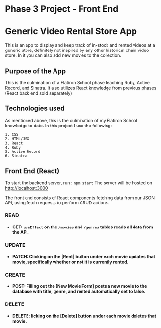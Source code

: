 # Phase 3 Project - Front End

# Generic Video Rental Store App

This is an app to display and keep track of in-stock and rented videos at a generic store, definitely not inspired by any other historical chain video store. In it you can also add new movies to the collection.

## Purpose of the App

This is the culmination of a Flatiron School phase teaching Ruby, Active Record, and Sinatra. It also utilizes React knowledge from previous phases (React back end sold separately)

## Technologies used

As mentioned above, this is the culmination of my Flatiron School knowledge to date. In this project I use the following:

    1. CSS
    2. HTML/JSX
    3. React
    4. Ruby
    5. Active Record
    6. Sinatra

## Front End (React)
To start the backend server, run : ``npm start`` The server will be hosted on [http://localhost:3000](http://localhost:3000)

The front end consists of React components fetching data from our JSON API, using fetch requests to perform CRUD actions.

### READ
- #### GET: ``useEffect`` on the ``/movies`` and ``/genres`` tables reads all data from the API.

### UPDATE
- #### PATCH: Clicking on the [Rent] button under each movie updates that movie, specifically whether or not it is currently rented.

### CREATE
- #### POST: Filling out the [New Movie Form] posts a new movie to the database with title, genre, and rented automatically set to false.

### DELETE
- #### DELETE: licking on the [Delete] button under each movie deletes that movie.
